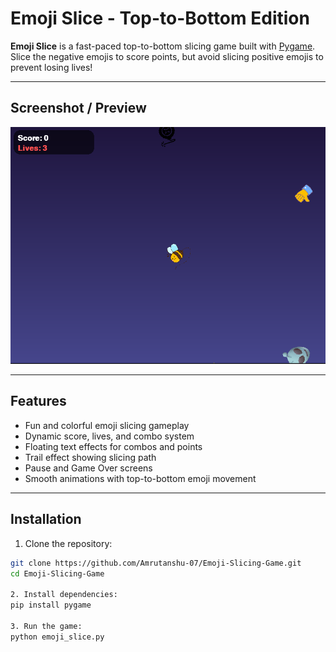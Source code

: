 # Emoji Slice - Top-to-Bottom Edition

**Emoji Slice** is a fast-paced top-to-bottom slicing game built with [Pygame](https://www.pygame.org/).  
Slice the negative emojis to score points, but avoid slicing positive emojis to prevent losing lives!

---

## Screenshot / Preview
![alt text](image.png)

---

## Features
- Fun and colorful emoji slicing gameplay
- Dynamic score, lives, and combo system
- Floating text effects for combos and points
- Trail effect showing slicing path
- Pause and Game Over screens
- Smooth animations with top-to-bottom emoji movement

---

## Installation
 1. Clone the repository:
  ```bash
  git clone https://github.com/Amrutanshu-07/Emoji-Slicing-Game.git
  cd Emoji-Slicing-Game

 2. Install dependencies:
  pip install pygame

 3. Run the game:
  python emoji_slice.py
  

